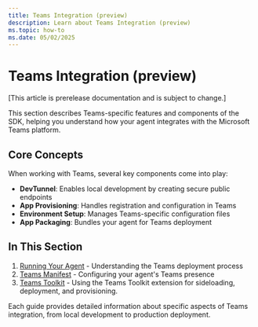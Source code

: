 ```yaml
---
title: Teams Integration (preview)
description: Learn about Teams Integration (preview)
ms.topic: how-to
ms.date: 05/02/2025
---
```


# Teams Integration (preview)

[This article is prerelease documentation and is subject to change.]

This section describes Teams-specific features and components of the SDK, helping you understand how your agent integrates with the Microsoft Teams platform.

## Core Concepts

When working with Teams, several key components come into play:

- **DevTunnel**: Enables local development by creating secure public endpoints
- **App Provisioning**: Handles registration and configuration in Teams
- **Environment Setup**: Manages Teams-specific configuration files
- **App Packaging**: Bundles your agent for Teams deployment

## In This Section

1. [Running Your Agent]() - Understanding the Teams deployment process
2. [Teams Manifest](./manifest.md) - Configuring your agent's Teams presence
3. [Teams Toolkit](./m365-toolkit.md) - Using the Teams Toolkit extension for sideloading, deployment, and provisioning.

Each guide provides detailed information about specific aspects of Teams integration, from local development to production deployment.